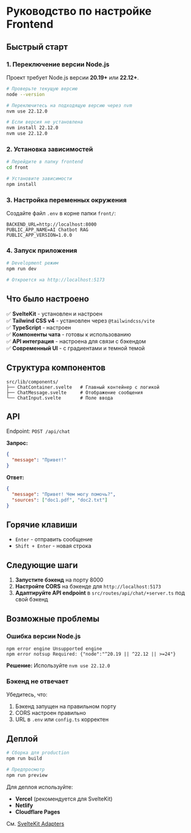 # Руководство по настройке Frontend

## Быстрый старт

### 1. Переключение версии Node.js

Проект требует Node.js версии **20.19+** или **22.12+**.

```bash
# Проверьте текущую версию
node --version

# Переключитесь на подходящую версию через nvm
nvm use 22.12.0

# Если версия не установлена
nvm install 22.12.0
nvm use 22.12.0
```

### 2. Установка зависимостей

```bash
# Перейдите в папку frontend
cd front

# Установите зависимости
npm install
```

### 3. Настройка переменных окружения

Создайте файл `.env` в корне папки `front/`:

```env
BACKEND_URL=http://localhost:8000
PUBLIC_APP_NAME=AI Chatbot RAG
PUBLIC_APP_VERSION=1.0.0
```

### 4. Запуск приложения

```bash
# Development режим
npm run dev

# Откроется на http://localhost:5173
```

## Что было настроено

✅ **SvelteKit** - установлен и настроен  
✅ **Tailwind CSS v4** - установлен через `@tailwindcss/vite`  
✅ **TypeScript** - настроен  
✅ **Компоненты чата** - готовы к использованию  
✅ **API интеграция** - настроена для связи с бэкендом  
✅ **Современный UI** - с градиентами и темной темой  

## Структура компонентов

```
src/lib/components/
├── ChatContainer.svelte   # Главный контейнер с логикой
├── ChatMessage.svelte     # Отображение сообщения
└── ChatInput.svelte       # Поле ввода
```

## API

Endpoint: `POST /api/chat`

**Запрос:**
```json
{
  "message": "Привет!"
}
```

**Ответ:**
```json
{
  "message": "Привет! Чем могу помочь?",
  "sources": ["doc1.pdf", "doc2.txt"]
}
```

## Горячие клавиши

- `Enter` - отправить сообщение
- `Shift + Enter` - новая строка

## Следующие шаги

1. **Запустите бэкенд** на порту 8000
2. **Настройте CORS** на бэкенде для `http://localhost:5173`
3. **Адаптируйте API endpoint** в `src/routes/api/chat/+server.ts` под свой бэкенд

## Возможные проблемы

### Ошибка версии Node.js

```
npm error engine Unsupported engine
npm error notsup Required: {"node":"^20.19 || ^22.12 || >=24"}
```

**Решение:** Используйте `nvm use 22.12.0`

### Бэкенд не отвечает

Убедитесь, что:
1. Бэкенд запущен на правильном порту
2. CORS настроен правильно
3. URL в `.env` или `config.ts` корректен

## Деплой

```bash
# Сборка для production
npm run build

# Предпросмотр
npm run preview
```

Для деплоя используйте:
- **Vercel** (рекомендуется для SvelteKit)
- **Netlify**
- **Cloudflare Pages**

См. [SvelteKit Adapters](https://svelte.dev/docs/kit/adapters)